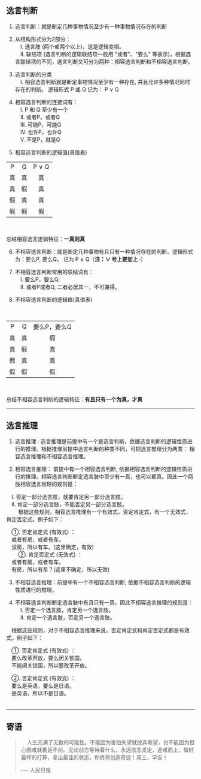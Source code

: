 ## __选言判断__

1) 选言判断：就是断定几种事物情况至少有一种事物情况存在的判断

2) 从结构形式分为2部分：<br>
　Ⅰ. 选言肢 (两个或两个以上)，这是逻辑变相。<br>
　Ⅱ. 联结项 (选言判断的逻辑联结项一般用 "或者"、"要么" 等表示)，根据选言联结项的不同，选言判断又可分为两种：相容选言判断和不相容选言判断。<br>

3) 选言判断的分类<br>
　Ⅰ. 相容选言判断就是断定事物情况至少有一种存在, 并且允许多种情况同时存在的判断。 逻辑形式 P 或 Q 记为： P ∨ Q

4) 相容选言判断的连接词有：<br>
　Ⅰ. P 和 Q 至少有一个<br>
　Ⅱ. 或者P，或者Q<br>
　Ⅲ. 可能P，可能Q<br>
　Ⅳ. 也许P，也许Q<br>
　Ⅴ. 不是P，就是Q<br>

5) 相容选言判断的逻辑值(真值表) <br>

<table>
<tr>
<td align=center>P</td>
<td align=center>Q</td>
<td align=center>P ∨ Q</td>
</tr>
<tr>
<td align=center>真</td>
<td align=center>真</td>
<td align=center>真</td>
</tr>
<tr>
<td align=center>真</td>
<td align=center>假</td>
<td align=center>真</td>
</tr>
<tr>
<td align=center>假</td>
<td align=center>真</td>
<td align=center>真</td>
</tr>
<tr>
<td align=center>假</td>
<td align=center>假</td>
<td align=center>假</td>
</tr>
</table>
<br>

总结相容选言逻辑特征：__一真则真__

6) 不相容选言判断：就是断定几种事物有且只有一种情况存在的判断。逻辑形式为：要么P,  要么Q， 记为 P ∨ Q（__注：∨ 号上要加上 ·__）

7) 不相容选言判断常用的联结词有：<br>
　Ⅰ. 要么P，要么Q;<br>
　Ⅱ. 或者P或者Q, 二者必居其一，不可兼得。<br>

8) 不相容选言判断的逻辑值(真值表)
<br>
<table>
<tr>
<td align=center>P</td>
<td align=center>Q</td>
<td align=center>要么P，要么Q</td>
</tr>
<tr>
<td align=center>真</td>
<td align=center>真</td>
<td align=center>假</td>
</tr>
<tr>
<td align=center>真</td>
<td align=center>假</td>
<td align=center>真</td>
</tr>
<tr>
<td align=center>假</td>
<td align=center>真</td>
<td align=center>真</td>
</tr>
<tr>
<td align=center>假</td>
<td align=center>假</td>
<td align=center>假</td>
</tr>
</table>
<br>

总结不相容选言判断的逻辑特征：__有且只有一个为真，才真__

---
## __选言推理__
1) 选言推理 : 选言推理是前提中有一个是选言判断，依据选言判断的逻辑性质进行的推理。根据推理前提中选言判断的种类不同，可把选言推理分为两类： 相容选言推理和不相容选言推理。

2) 相容选言推理： 前提中有一个相容选言判断, 依据相容选言判断的逻辑性质进行的推理。相容选言判断断定选言肢中至少有一真，也可以都真。因此一个两肢相容选言推理的规则是：<br>

　Ⅰ. 否定一部分选言肢，就要肯定另一部分选言肢。<br>
　Ⅱ. 肯定一部分选言肢，不能否定另一部分选言肢。<br>
　
　根据这些规则，相容选言推理有一个有效式，否定肯定式，有一个无效式，肯定否定式。例子如下： <br>

　①. 否定肯定式 (有效式) ：<br>
　或者有房，或者有车。<br>
　没房，所以有车。(这里确定，有效)<br>
　
　②. 肯定否定式 (无效式) ：<br>
　或者有房，或者有车。<br>
　有房，所以有车？(这里不确定，所以无效)<br>

3) 不相容选言推理：前提中有一个不相容选言判断, 依据不相容选言判断的逻辑性质进行的推理。

4) 不相容选言判断断定选言肢中有且只有一真，因此不相容选言推理的规则是：<br>
　Ⅰ. 否定一个选言肢，肯定另一个选言肢。<br>
　Ⅱ. 肯定一个选言肢，否定另一个选言肢。<br>

　根据这些规则，对于不相容选言推理来说。否定肯定式和肯定否定式都是有效式。例子如下：<br>

　①.  否定肯定式 (有效式) ：<br>
　要么改革开放，要么闭关锁国。<br>
　不能闭关锁国，所以要改革开放。<br>

　②. 否定肯定式 (有效式) ：<br>
　要么是英语，要么是日语。<br>
　是英语，所以不是日语。<br>
　

---
## __寄语__

> &nbsp;&nbsp;&nbsp;&nbsp;人生充满了无数的可能性。不能因为害怕失望就放弃希望，也不能因为担心困难就裹足不前。无论前方等待着什么，永远信念坚定，迎难而上，做好最坏的打算，拿出最佳的状态，你终将创造奇迹！周三，早安！
> 
>  --- 人民日报
